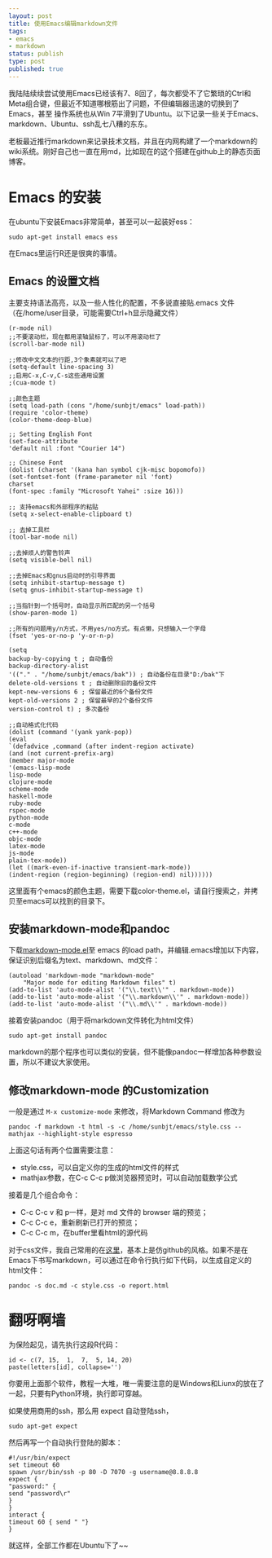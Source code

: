 ```yaml
---
layout: post
title: 使用Emacs编辑markdown文件
tags: 
- emacs
- markdown
status: publish
type: post
published: true
---
```



我陆陆续续尝试使用Emacs已经该有7、8回了，每次都受不了它繁琐的Ctrl和Meta组合键，但最近不知道哪根筋出了问题，不但编辑器迅速的切换到了Emacs，甚至
操作系统也从Win 7平滑到了Ubuntu。以下记录一些关于Emacs、markdown、Ubuntu、ssh乱七八糟的东东。

老板最近推行markdown来记录技术文档，并且在内网构建了一个markdown的wiki系统。刚好自己也一直在用md，比如现在的这个搭建在github上的静态页面博客。

# Emacs 的安装

在ubuntu下安装Emacs非常简单，甚至可以一起装好ess：

	sudo apt-get install emacs ess

在Emacs里运行R还是很爽的事情。

## Emacs 的设置文档

主要支持语法高亮，以及一些人性化的配置，不多说直接贴.emacs 文件（在/home/user目录，可能需要Ctrl+h显示隐藏文件）

	(r-mode nil)
	;;不要滚动栏，现在都用滚轴鼠标了，可以不用滚动栏了
	(scroll-bar-mode nil)

	;;修改中文文本的行距,3个象素就可以了吧
	(setq-default line-spacing 3)
	;;启用C-x,C-v,C-s这些通用设置
	;(cua-mode t)

	;;颜色主题
	(setq load-path (cons "/home/sunbjt/emacs" load-path))
	(require 'color-theme)
	(color-theme-deep-blue)

	;; Setting English Font
	(set-face-attribute
	'default nil :font "Courier 14")

	;; Chinese Font
	(dolist (charset '(kana han symbol cjk-misc bopomofo))
    (set-fontset-font (frame-parameter nil 'font)
    charset
    (font-spec :family "Microsoft Yahei" :size 16)))

	;; 支持emacs和外部程序的粘贴
	(setq x-select-enable-clipboard t)

	;; 去掉工具栏
	(tool-bar-mode nil)

	;;去掉烦人的警告铃声
	(setq visible-bell nil)

	;;去掉Emacs和gnus启动时的引导界面
	(setq inhibit-startup-message t)
	(setq gnus-inhibit-startup-message t)

	;;当指针到一个括号时，自动显示所匹配的另一个括号
	(show-paren-mode 1)

	;;所有的问题用y/n方式，不用yes/no方式。有点懒，只想输入一个字母
	(fset 'yes-or-no-p 'y-or-n-p)

	(setq
    backup-by-copying t ; 自动备份
    backup-directory-alist
    '(("." . "/home/sunbjt/emacs/bak")) ; 自动备份在目录"D:/bak"下
    delete-old-versions t ; 自动删除旧的备份文件
    kept-new-versions 6 ; 保留最近的6个备份文件
    kept-old-versions 2 ; 保留最早的2个备份文件
    version-control t) ; 多次备份

	;;自动格式化代码
	(dolist (command '(yank yank-pop))
	(eval
	`(defadvice ,command (after indent-region activate)
    (and (not current-prefix-arg)
    (member major-mode
    '(emacs-lisp-mode
    lisp-mode
    clojure-mode
    scheme-mode
    haskell-mode
    ruby-mode
    rspec-mode
    python-mode
    c-mode
    c++-mode
    objc-mode
    latex-mode
    js-mode
    plain-tex-mode))
    (let ((mark-even-if-inactive transient-mark-mode))
    (indent-region (region-beginning) (region-end) nil))))))

这里面有个emacs的颜色主题，需要下载color-theme.el，请自行搜索之，并拷贝至emacs可以找到的目录下。

## 安装markdown-mode和pandoc

下载[markdown-mode.el](http://jblevins.org/projects/markdown-mode/)至 emacs 的load path，并编辑.emacs增加以下内容，保证识别后缀名为text、markdown、md文件：

	(autoload 'markdown-mode "markdown-mode"
		"Major mode for editing Markdown files" t)
	(add-to-list 'auto-mode-alist '("\\.text\\'" . markdown-mode))
	(add-to-list 'auto-mode-alist '("\\.markdown\\'" . markdown-mode))
	(add-to-list 'auto-mode-alist '("\\.md\\'" . markdown-mode))

接着安装pandoc（用于将markdown文件转化为html文件）

	sudo apt-get install pandoc

markdown的那个程序也可以类似的安装，但不能像pandoc一样增加各种参数设置，所以不建议大家使用。

## 修改markdown-mode 的Customization

一般是通过 `M-x customize-mode` 来修改，将Markdown Command 修改为

	pandoc -f markdown -t html -s -c /home/sunbjt/emacs/style.css --mathjax --highlight-style espresso

上面这句话有两个位置需要注意：

- style.css，可以自定义你的生成的html文件的样式
- mathjax参数，在C-c C-c p做浏览器预览时，可以自动加载数学公式

接着是几个组合命令：

- C-c C-c v 和 p一样，是对 md 文件的 browser 端的预览；
- C-c C-c e，重新刷新已打开的预览；
- C-c C-c m，在buffer里看html的源代码

对于css文件，我自己常用的在[这里](/upload/style.css)，基本上是仿github的风格。如果不是在Emacs下书写markdown，可以通过在命令行执行如下代码，以生成自定义的html文件：

	pandoc -s doc.md -c style.css -o report.html

# 翻呀啊墙

为保险起见，请先执行这段R代码：

	id <- c(7, 15,  1,  7,  5, 14, 20)
	paste(letters[id], collapse='')
	
你要用上面那个软件，教程一大堆，唯一需要注意的是Windows和Liunx的放在了一起，只要有Python环境，执行即可穿越。

如果使用商用的ssh，那么用 expect 自动登陆ssh，

	sudo apt-get expect

然后再写一个自动执行登陆的脚本：

	#!/usr/bin/expect
	set timeout 60
	spawn /usr/bin/ssh -p 80 -D 7070 -g username@8.8.8.8
	expect {
	"password:" {
	send "password\r"
	}
	}
	interact {
	timeout 60 { send " "}
	}

就这样，全部工作都在Ubuntu下了~~

